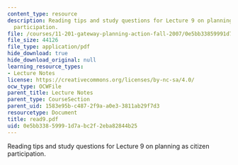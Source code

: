 ```yaml
---
content_type: resource
description: Reading tips and study questions for Lecture 9 on planning as citizen
  participation.
file: /courses/11-201-gateway-planning-action-fall-2007/0e5bb33859991d7abc2f2eba82844b25_read9.pdf
file_size: 44126
file_type: application/pdf
hide_download: true
hide_download_original: null
learning_resource_types:
- Lecture Notes
license: https://creativecommons.org/licenses/by-nc-sa/4.0/
ocw_type: OCWFile
parent_title: Lecture Notes
parent_type: CourseSection
parent_uid: 1583e95b-c487-2f9a-a0e3-3811ab29f7d3
resourcetype: Document
title: read9.pdf
uid: 0e5bb338-5999-1d7a-bc2f-2eba82844b25
---
```

Reading tips and study questions for Lecture 9 on planning as citizen participation.